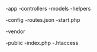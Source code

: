 -app
  -controllers
  -models
  -helpers

-config
 -routes.json
 -start.php

-vendor

-public
 -index.php
 -.htaccess